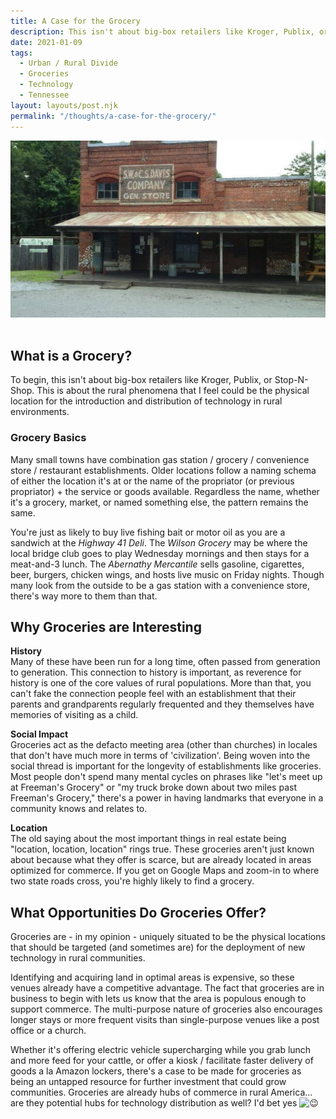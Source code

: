 ```yaml
---
title: A Case for the Grocery
description: This isn't about big-box retailers like Kroger, Publix, or Stop-N-Shop. This is about the rural phenomena that I feel is already and potentially could be an even bigger physical location for the introduction and distribution of technology in rural environments.
date: 2021-01-09
tags:
  - Urban / Rural Divide
  - Groceries
  - Technology
  - Tennessee
layout: layouts/post.njk
permalink: "/thoughts/a-case-for-the-grocery/"
---
```


<img src="/img/thoughts/davis-grocery.jpeg" class="full-width-image" alt="">
<br><br>
		
<h2>What is a Grocery?</h2>



<p>To begin, this isn't about big-box retailers like Kroger, Publix, or Stop-N-Shop. This is about the rural phenomena that I feel could be the physical location for the introduction and distribution of technology in rural environments.</p>



<h3>Grocery Basics</h3>



<p>Many small towns have combination gas station / grocery / convenience store / restaurant establishments. Older locations follow a naming schema of either the location it's at or the name of the propriator (or previous propriator) + the service or goods available. Regardless the name, whether it's a grocery, market, or named something else, the pattern remains the same.</p>



<p>You're just as likely to buy live fishing bait or motor oil as you are a sandwich at the <em>Highway 41 Deli</em>. The <em>Wilson Grocery</em> may be where the local bridge club goes to play Wednesday mornings and then stays for a meat-and-3 lunch. The <em>Abernathy Mercantile</em> sells gasoline, cigarettes, beer, burgers, chicken wings, and hosts live music on Friday nights. Though many look from the outside to be a gas station with a convenience store, there's way more to them than that.</p>



<h2>Why Groceries are Interesting</h2>



<p><strong>History</strong><br>Many of these have been run for a long time, often passed from generation to generation. This connection to history is important, as reverence for history is one of the core values of rural populations. More than that, you can't fake the connection people feel with an establishment that their parents and grandparents regularly frequented and they themselves have memories of visiting as a child.</p>



<p><strong>Social Impact</strong><br>Groceries act as the defacto meeting area (other than churches) in locales that don't have much more in terms of 'civilization'. Being woven into the social thread is important for the longevity of establishments like groceries. Most people don't spend many mental cycles on phrases like "let's meet up at Freeman's Grocery" or "my truck broke down about two miles past Freeman's Grocery," there's a power in having landmarks that everyone in a community knows and relates to.</p>



<p><strong>Location</strong><br>The old saying about the most important things in real estate being "location, location, location" rings true. These groceries aren't just known about because what they offer is scarce, but are already located in areas optimized for commerce. If you get on Google Maps and zoom-in to where two state roads cross, you're highly likely to find a grocery. </p>



<h2>What Opportunities Do Groceries Offer?</h2>



<p>Groceries are - in my opinion - uniquely situated to be the physical locations that should be targeted (and sometimes are) for the deployment of new technology in rural communities.</p>



<p>Identifying and acquiring land in optimal areas is expensive, so these venues already have a competitive advantage. The fact that groceries are in business to begin with lets us know that the area is populous enough to support commerce. The multi-purpose nature of groceries also encourages longer stays or more frequent visits than single-purpose venues like a post office or a church.</p>



<p>Whether it's offering electric vehicle supercharging while you grab lunch and more feed for your cattle, or offer a kiosk / facilitate faster delivery of goods a la Amazon lockers, there's a case to be made for groceries as being an untapped resource for further investment that could grow communities. Groceries are already hubs of commerce in rural America... are they potential hubs for technology distribution as well? I'd bet yes <img draggable="false" role="img" class="emoji" alt="😉" src="https://s.w.org/images/core/emoji/13.1.0/svg/1f609.svg"></p>